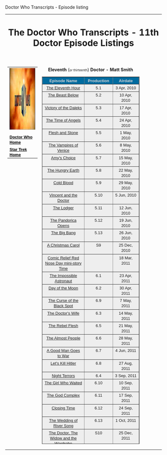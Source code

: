  Doctor Who Transcripts - Episode listing

<table border="0" width="100%"><tbody><tr><td colspan="3" width="278"><h1 align="center">The Doctor Who Transcripts - 11th Doctor Episode Listings</h1></td></tr><tr><td width="22%">&nbsp;</td><td width="710"></td><td width="278">&nbsp;</td></tr><tr><td valign="top" width="22%"><table border="0" width="100%"><tbody><tr><td width="100%"><font face="Arial" size="-1"><img alt="who 50th anniversary logo" src="images/Doc11logo.jpg" border="0" height="200" width="250"></font></td></tr><tr><td width="100%"></td></tr><tr><td width="100%"><font face="Arial" size="-1"><b><a href="index.html" style="color: rgb(0, 0, 0);">Doctor Who Home</a></b></font></td></tr><tr><td width="100%"><font face="Arial" size="-1"><b><a href="../StarTrek/index.html" style="color: rgb(0, 0, 0);">Star Trek Home</a></b></font></td></tr></tbody></table></td><td valign="top" width="710"><p align="center"><b>Eleventh </b>(<font size="-2">or thirteenth</font>) <b>Doctor - Matt Smith</b></p><table bgcolor="#d5d5d5" border="1" cellspacing="4" height="1182" width="707"><tbody><tr><td bgcolor="#006b9f" valign="top" width="346"><center><font color="#d5d5d5" face="Arial" size="2"><b>Episode Name</b></font></center></td><td bgcolor="#006b9f" valign="top" width="110"><center><font color="#d5d5d5" face="Arial" size="2"><b>Production</b></font></center></td><td bgcolor="#006b9f" valign="top" width="177"><center><font color="#d5d5d5" face="Arial" size="2"><b>Airdate</b></font></center></td></tr><tr><td align="center" bgcolor="#eeeeee" valign="top" width="346"><font face="Arial" size="2"><a href="31-1.htm">The Eleventh Hour</a></font></td><td align="center" bgcolor="#eeeeee" valign="top" width="110"><font face="Arial" size="2">5.1</font></td><td align="center" bgcolor="#eeeeee" valign="top" width="177"><font face="Arial" size="2">3 Apr, 2010</font></td></tr><tr><td align="center" bgcolor="#eeeeee" valign="top" width="346"><font face="Arial" size="2"><a href="31-2.htm">The Beast Below</a></font></td><td align="center" bgcolor="#eeeeee" valign="top" width="110"><font face="Arial" size="2">5.2</font></td><td align="center" bgcolor="#eeeeee" valign="top" width="177"><font face="Arial" size="2">10 Apr, 2010</font></td></tr><tr><td align="center" bgcolor="#eeeeee" valign="top" width="346"><font face="Arial" size="2"><a href="31-3.htm">Victory of the Daleks</a></font></td><td align="center" bgcolor="#eeeeee" valign="top" width="110"><font face="Arial" size="2">5.3</font></td><td align="center" bgcolor="#eeeeee" valign="top" width="177"><font face="Arial" size="2">17 Apr, 2010</font></td></tr><tr><td align="center" bgcolor="#eeeeee" valign="top" width="346"><font face="Arial" size="2"><a href="31-4.htm">The Time of Angels</a></font></td><td align="center" bgcolor="#eeeeee" valign="top" width="110"><font face="Arial" size="2">5.4</font></td><td align="center" bgcolor="#eeeeee" valign="top" width="177"><font face="Arial" size="2">24 Apr, 2010</font></td></tr><tr><td align="center" bgcolor="#eeeeee" valign="top" width="346"><font face="Arial" size="2"><a href="31-5.htm">Flesh and Stone</a></font></td><td align="center" bgcolor="#eeeeee" valign="top" width="110"><font face="Arial" size="2">5.5</font></td><td align="center" bgcolor="#eeeeee" valign="top" width="177"><font face="Arial" size="2">1 May, 2010</font></td></tr><tr><td align="center" bgcolor="#eeeeee" valign="top" width="346"><font face="Arial" size="2"><a href="31-6.htm">The Vampires of Venice</a></font></td><td align="center" bgcolor="#eeeeee" valign="top" width="110"><font face="Arial" size="2">5.6</font></td><td align="center" bgcolor="#eeeeee" valign="top" width="177"><font face="Arial" size="2">8 May, 2010</font></td></tr><tr><td align="center" bgcolor="#eeeeee" valign="top" width="346"><font face="Arial" size="2"><a href="31-7.htm">Amy's Choice</a></font></td><td align="center" bgcolor="#eeeeee" valign="top" width="110"><font face="Arial" size="2">5.7</font></td><td align="center" bgcolor="#eeeeee" valign="top" width="177"><font face="Arial" size="2">15 May, 2010</font></td></tr><tr><td align="center" bgcolor="#eeeeee" valign="top" width="346"><font face="Arial" size="2"><a href="31-8.htm">The Hungry Earth</a></font></td><td align="center" bgcolor="#eeeeee" valign="top" width="110"><font face="Arial" size="2">5.8</font></td><td align="center" bgcolor="#eeeeee" valign="top" width="177"><font face="Arial" size="2">22 May, 2010</font></td></tr><tr><td align="center" bgcolor="#eeeeee" valign="top" width="346"><font face="Arial" size="2"><a href="31-9.htm">Cold Blood</a></font></td><td align="center" bgcolor="#eeeeee" valign="top" width="110"><font face="Arial" size="2">5.9</font></td><td align="center" bgcolor="#eeeeee" valign="top" width="177"><font face="Arial" size="2">29 May, 2010</font></td></tr><tr><td align="center" bgcolor="#eeeeee" valign="top" width="346"><font face="Arial" size="2"><a href="31-10.htm">Vincent and the Doctor</a></font></td><td align="center" bgcolor="#eeeeee" valign="top" width="110"><font face="Arial" size="2">5.10</font></td><td align="center" bgcolor="#eeeeee" valign="top" width="177"><font face="Arial" size="2">5 Jun, 2010</font></td></tr><tr><td align="center" bgcolor="#eeeeee" valign="top" width="346"><font face="Arial" size="2"><a href="31-11.htm">The Lodger</a></font></td><td align="center" bgcolor="#eeeeee" valign="top" width="110"><font face="Arial" size="2">5.11</font></td><td align="center" bgcolor="#eeeeee" valign="top" width="177"><font face="Arial" size="2">12 Jun, 2010</font></td></tr><tr><td align="center" bgcolor="#eeeeee" valign="top" width="346"><font face="Arial" size="2"><a href="31-12.htm">The Pandorica Opens</a></font></td><td align="center" bgcolor="#eeeeee" valign="top" width="110"><font face="Arial" size="2">5.12</font></td><td align="center" bgcolor="#eeeeee" valign="top" width="177"><font face="Arial" size="2">19 Jun, 2010</font></td></tr><tr><td align="center" bgcolor="#eeeeee" valign="top" width="346"><font face="Arial" size="2"><a href="31-13.htm">The Big Bang</a></font></td><td align="center" bgcolor="#eeeeee" valign="top" width="110"><font face="Arial" size="2">5.13</font></td><td align="center" bgcolor="#eeeeee" valign="top" width="177"><font face="Arial" size="2">26 Jun, 2010</font></td></tr><tr><td align="center" bgcolor="#eeeeee" valign="top" width="346"><font face="Arial" size="2"><a href="32-0.htm">A Christmas Carol</a></font></td><td align="center" bgcolor="#eeeeee" valign="top" width="110"><font size="2"><font face="Arial">S9</font></font></td><td align="center" bgcolor="#eeeeee" valign="top" width="177"><font face="Arial" size="2">25 Dec, 2010</font></td></tr><tr><td align="center" bgcolor="#eeeeee" valign="top" width="346"><a href="TimeRND2011.html"><font face="Arial" size="2">Comic Relief Red Nose Day mini-story Time</font></a></td><td align="center" bgcolor="#eeeeee" valign="top" width="110"></td><td align="center" bgcolor="#eeeeee" valign="top" width="177"><font face="Arial" size="2">18 Mar, 2011</font></td></tr><tr><td align="center" bgcolor="#eeeeee" valign="top" width="346"><font face="Arial" size="2"><a href="32-1.htm">The Impossible Astronaut</a></font></td><td align="center" bgcolor="#eeeeee" valign="top" width="110"><font face="Arial" size="2">6.1</font></td><td align="center" bgcolor="#eeeeee" valign="top" width="177"><font face="Arial" size="2">23 Apr, 2011</font></td></tr><tr><td align="center" bgcolor="#eeeeee" valign="top" width="346"><font face="Arial" size="2"><a href="32-2.htm">Day of the Moon</a></font></td><td align="center" bgcolor="#eeeeee" valign="top" width="110"><font face="Arial" size="2">6.2</font></td><td align="center" bgcolor="#eeeeee" valign="top" width="177"><font face="Arial" size="2">30 Apr, 2011</font></td></tr><tr><td align="center" bgcolor="#eeeeee" valign="top" width="346"><font face="Arial" size="2"><a href="32-3.htm">The Curse of the Black Spot</a></font></td><td align="center" bgcolor="#eeeeee" valign="top" width="110"><font face="Arial" size="2">6.9</font></td><td align="center" bgcolor="#eeeeee" valign="top" width="177"><font face="Arial" size="2">7 May, 2011</font></td></tr><tr><td align="center" bgcolor="#eeeeee" valign="top" width="346"><font face="Arial" size="2"><a href="32-4.htm">The Doctor's Wife</a></font></td><td align="center" bgcolor="#eeeeee" valign="top" width="110"><font face="Arial" size="2">6.3</font></td><td align="center" bgcolor="#eeeeee" valign="top" width="177"><font face="Arial" size="2">14 May, 2011</font></td></tr><tr><td align="center" bgcolor="#eeeeee" valign="top" width="346"><font face="Arial" size="2"><a href="32-5.htm">The Rebel Flesh</a></font></td><td align="center" bgcolor="#eeeeee" valign="top" width="110"><font face="Arial" size="2">6.5</font></td><td align="center" bgcolor="#eeeeee" valign="top" width="177"><font face="Arial" size="2">21 May, 2011</font></td></tr><tr><td align="center" bgcolor="#eeeeee" valign="top" width="346"><font face="Arial" size="2"><a href="32-6.htm">The Almost People</a></font></td><td align="center" bgcolor="#eeeeee" valign="top" width="110"><font face="Arial" size="2">6.6</font></td><td align="center" bgcolor="#eeeeee" valign="top" width="177"><font face="Arial" size="2">28 May, 2011</font></td></tr><tr><td align="center" bgcolor="#eeeeee" valign="top" width="346"><font face="Arial" size="2"><a href="32-7.htm">A Good Man Goes to War</a></font></td><td align="center" bgcolor="#eeeeee" valign="top" width="110"><font face="Arial" size="2">6.7</font></td><td align="center" bgcolor="#eeeeee" valign="top" width="177"><font face="Arial" size="2">4 Jun, 2011</font></td></tr><tr><td align="center" bgcolor="#eeeeee" valign="top" width="346"><font face="Arial" size="2"><a href="32-8.htm">Let's Kill Hitler</a></font></td><td align="center" bgcolor="#eeeeee" valign="top" width="110"><font face="Arial" size="2">6.8</font></td><td align="center" bgcolor="#eeeeee" valign="top" width="177"><font face="Arial" size="2">27 Aug, 2011</font></td></tr><tr><td align="center" bgcolor="#eeeeee" valign="top" width="346"><font face="Arial" size="2"><a href="32-9.htm">Night Terrors</a></font></td><td align="center" bgcolor="#eeeeee" valign="top" width="110"><font face="Arial" size="2">6.4</font></td><td align="center" bgcolor="#eeeeee" valign="top" width="177"><font face="Arial" size="2">3 Sep, 2011</font></td></tr><tr><td align="center" bgcolor="#eeeeee" valign="top" width="346"><font face="Arial" size="2"><a href="32-10.htm">The Girl Who Waited</a></font></td><td align="center" bgcolor="#eeeeee" valign="top" width="110"><font face="Arial" size="2">6.10</font></td><td align="center" bgcolor="#eeeeee" valign="top" width="177"><font face="Arial" size="2">10 Sep, 2011</font></td></tr><tr><td align="center" bgcolor="#eeeeee" valign="top" width="346"><font face="Arial" size="2"><a href="32-11.htm">The God Complex</a></font></td><td align="center" bgcolor="#eeeeee" valign="top" width="110"><font face="Arial" size="2">6.11</font></td><td align="center" bgcolor="#eeeeee" valign="top" width="177"><font face="Arial" size="2">17 Sep, 2011</font></td></tr><tr><td align="center" bgcolor="#eeeeee" valign="top" width="346"><font face="Arial" size="2"><a href="32-12.htm">Closing Time</a></font></td><td align="center" bgcolor="#eeeeee" valign="top" width="110"><font face="Arial" size="2">6.12</font></td><td align="center" bgcolor="#eeeeee" valign="top" width="177"><font face="Arial" size="2">24 Sep, 2011</font></td></tr><tr><td align="center" bgcolor="#eeeeee" valign="top" width="346"><font face="Arial" size="2"><a href="32-13.htm">The Wedding of River Song</a></font></td><td align="center" bgcolor="#eeeeee" valign="top" width="110"><font face="Arial" size="2">6.13</font></td><td align="center" bgcolor="#eeeeee" valign="top" width="177"><font face="Arial" size="2">1 Oct, 2011</font></td></tr><tr><td align="center" bgcolor="#eeeeee" valign="top" width="346"><font face="Arial" size="2"><a href="33-0.htm">The Doctor, The Widow and the Wardrobe</a></font></td><td align="center" bgcolor="#eeeeee" valign="top" width="110"><font size="2"><font face="Arial">S10</font></font></td><td align="center" bgcolor="#eeeeee" valign="top" width="177"><font face="Arial" size="2">25 Dec, 2011</font></td></tr><tr><td align="center" bgcolor="#eedfea" valign="top" width="346"><font face="Arial" size="2"><a href="33-05.htm">Pond Life</a></font></td><td align="center" bgcolor="#eedfea" valign="top" width="110"><font face="Arial" size="2">webcast</font></td><td align="center" bgcolor="#eedfea" valign="top" width="177"><font face="Arial" size="2">27-31 Aug, 2012</font></td></tr><tr><td align="center" bgcolor="#eeeeee" valign="top" width="346"><font face="Arial" size="2"><a href="33-1.htm">Asylum of the Daleks</a></font></td><td align="center" bgcolor="#eeeeee" valign="top" width="110"><font face="Arial" size="2">7.1</font></td><td align="center" bgcolor="#eeeeee" valign="top" width="177"><font face="Arial" size="2">1 Sep, 2012</font></td></tr><tr><td align="center" bgcolor="#eeeeee" valign="top" width="346"><font face="Arial" size="2"><a href="33-2.htm">Dinosaurs on a Spaceship</a></font></td><td align="center" bgcolor="#eeeeee" valign="top" width="110"><font face="Arial" size="2">7.2</font></td><td align="center" bgcolor="#eeeeee" valign="top" width="177"><font face="Arial" size="2">8 Sep, 2012</font></td></tr><tr><td align="center" bgcolor="#eeeeee" valign="top" width="346"><font face="Arial" size="2"><a href="33-3.htm">A Town Called Mercy</a></font></td><td align="center" bgcolor="#eeeeee" valign="top" width="110"><font face="Arial" size="2">7.3</font></td><td align="center" bgcolor="#eeeeee" valign="top" width="177"><font face="Arial" size="2">15 Sep, 2012</font></td></tr><tr><td align="center" bgcolor="#eeeeee" valign="top" width="346"><font face="Arial" size="2"><a href="33-4.htm">The Power of Three</a></font></td><td align="center" bgcolor="#eeeeee" valign="top" width="110"><font face="Arial" size="2">7.4</font></td><td align="center" bgcolor="#eeeeee" valign="top" width="177"><font face="Arial" size="2">22 Sep, 2012</font></td></tr><tr><td align="center" bgcolor="#eeeeee" valign="top" width="346"><font face="Arial" size="2"><a href="33-5.htm">The Angels Take Manhattan</a></font></td><td align="center" bgcolor="#eeeeee" valign="top" width="110"><font face="Arial" size="2">7.5</font></td><td align="center" bgcolor="#eeeeee" valign="top" width="177"><font face="Arial" size="2">29 Sep, 2012</font></td></tr><tr><td align="center" bgcolor="#eeeeee" valign="top" width="346"><font face="Arial" size="2"><a href="CIN2012.htm">The Great Detective</a></font></td><td align="center" bgcolor="#eeeeee" valign="top" width="110"><font size="2"><font face="Arial">&nbsp;</font></font></td><td align="center" bgcolor="#eeeeee" valign="top" width="177"><font face="Arial" size="2">16 Nov, 2012</font></td></tr><tr><td align="center" bgcolor="#eedfea" valign="top" width="346"><font face="Arial" size="2"><a href="33-59.htm">Vastra Investigates</a></font></td><td align="center" bgcolor="#eedfea" valign="top" width="110"><font face="Arial" size="2">webcast</font></td><td align="center" bgcolor="#eedfea" valign="top" width="177"><font face="Arial" size="2">17 Dec, 2012</font></td></tr><tr><td align="center" bgcolor="#eeeeee" valign="top" width="346"><font face="Arial" size="2"><a href="33-6.htm">The Snowmen</a></font></td><td align="center" bgcolor="#eeeeee" valign="top" width="110"><font size="2"><font face="Arial">S11</font></font></td><td align="center" bgcolor="#eeeeee" valign="top" width="177"><font face="Arial" size="2">25 Dec, 2012</font></td></tr><tr><td align="center" bgcolor="#eedfea" valign="top" width="346"><font face="Arial" size="2"><a href="webS7.htm">The Battle of Demons Run - Two Days Later</a></font></td><td align="center" bgcolor="#eedfea" valign="top" width="110"><font face="Arial" size="2">webcast</font></td><td align="center" bgcolor="#eedfea" valign="top" width="177"><font face="Arial" size="2">25 Mar, 2013</font></td></tr><tr><td align="center" bgcolor="#eeeeee" valign="top" width="346"><font face="Arial" size="2"><a href="33-7.htm">The Bells of Saint John</a></font></td><td align="center" bgcolor="#eeeeee" valign="top" width="110"><font face="Arial" size="2">7.6</font></td><td align="center" bgcolor="#eeeeee" valign="top" width="177"><font face="Arial" size="2">30 Mar, 2013</font></td></tr><tr><td align="center" bgcolor="#eeeeee" valign="top" width="346"><font face="Arial" size="2"><a href="33-8.htm">The Rings of Akhaten</a></font></td><td align="center" bgcolor="#eeeeee" valign="top" width="110"><font face="Arial" size="2">7.7</font></td><td align="center" bgcolor="#eeeeee" valign="top" width="177"><font face="Arial" size="2">6 Apr, 2013</font></td></tr><tr><td align="center" bgcolor="#eeeeee" valign="top" width="346"><font face="Arial" size="2"><a href="33-9.htm">Cold War</a></font></td><td align="center" bgcolor="#eeeeee" valign="top" width="110"><font face="Arial" size="2">7.8</font></td><td align="center" bgcolor="#eeeeee" valign="top" width="177"><font face="Arial" size="2">13 Apr, 2013</font></td></tr><tr><td align="center" bgcolor="#eeeeee" valign="top" width="346"><font face="Arial" size="2"><a href="33-10.htm">Hide</a></font></td><td align="center" bgcolor="#eeeeee" valign="top" width="110"><font face="Arial" size="2">7.9</font></td><td align="center" bgcolor="#eeeeee" valign="top" width="177"><font face="Arial" size="2">20 Apr, 2013</font></td></tr><tr><td align="center" bgcolor="#eeeeee" valign="top" width="346"><font face="Arial" size="2"><a href="33-11.htm">Journey to the Centre of the Tardis</a></font></td><td align="center" bgcolor="#eeeeee" valign="top" width="110"><font face="Arial" size="2">7.10</font></td><td align="center" bgcolor="#eeeeee" valign="top" width="177"><font face="Arial" size="2">27 Apr, 2013</font></td></tr><tr><td align="center" bgcolor="#eeeeee" valign="top" width="346"><font face="Arial" size="2"><a href="33-12.htm">The Crimson Horror</a></font></td><td align="center" bgcolor="#eeeeee" valign="top" width="110"><font face="Arial" size="2">7.11</font></td><td align="center" bgcolor="#eeeeee" valign="top" width="177"><font face="Arial" size="2">4 May, 2013</font></td></tr><tr><td align="center" bgcolor="#eeeeee" valign="top" width="346"><font face="Arial" size="2"><a href="33-13.htm">Nightmare in Silver</a></font></td><td align="center" bgcolor="#eeeeee" valign="top" width="110"><font face="Arial" size="2">7.12</font></td><td align="center" bgcolor="#eeeeee" valign="top" width="177"><font face="Arial" size="2">11 May, 2013</font></td></tr><tr><td align="center" bgcolor="#eeeeee" valign="top" width="346"><font face="Arial" size="2"><a href="33-14.htm">The Name of the Doctor</a></font></td><td align="center" bgcolor="#eeeeee" valign="top" width="110"><font size="2"><font face="Arial">S13</font></font></td><td align="center" bgcolor="#eeeeee" valign="top" width="177"><font face="Arial" size="2">18 May, 2013</font></td></tr><tr><td align="center" bgcolor="#eeeeee" valign="top" width="346"><font face="Arial" size="2"><a href="33-15.html">The Day of the Doctor</a></font></td><td align="center" bgcolor="#eeeeee" valign="top" width="110"><font face="Helvetica, Arial, sans-serif" size="-1">S14</font></td><td align="center" bgcolor="#eeeeee" valign="top" width="177"><font face="Arial" size="2">23 Nov, 2013</font></td></tr><tr><td align="center" bgcolor="#eeeeee" valign="top" width="346"><font face="Arial" size="2"><a href="33-16.html">The Time of the Doctor</a>&nbsp;</font></td><td align="center" bgcolor="#eeeeee" valign="top" width="110"><font face="Helvetica, Arial, sans-serif" size="-1">S15</font></td><td align="center" bgcolor="#eeeeee" valign="top" width="177"><font face="Arial" size="2">25 Dec, 2013</font></td></tr></tbody></table></td></tr></tbody></table>

[](http://www.chakoteya.net/section31.php)